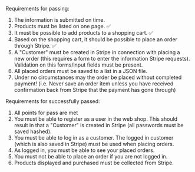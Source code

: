 Requirements for passing:
1. The information is submitted on time.
2. Products must be listed on one page. ✅
3. It must be possible to add products to a shopping cart. ✅
4. Based on the shopping cart, it should be possible to place an order through Stripe. ✅
5. A "Customer" must be created in Stripe in connection with placing a new order (this requires a form to enter the information Stripe requests). Validation on this forms/input fields must be present.
6. All placed orders must be saved to a list in a JSON file.
7. Under no circumstances may the order be placed without completed payment! (i.e. Never save an order item unless you have received confirmation back from Stripe that the payment has gone through)


Requirements for successfully passed:
1. All points for pass are met
2. You must be able to register as a user in the web shop. This should result in that a "Customer" is created in Stripe (all passwords must be saved hashed).
3. You must be able to log in as a customer. The logged in customer (which is also saved in Stripe) must be used when placing orders.
4. As logged in, you must be able to see your placed orders.
5. You must not be able to place an order if you are not logged in.
6. Products displayed and purchased must be collected from Stripe.